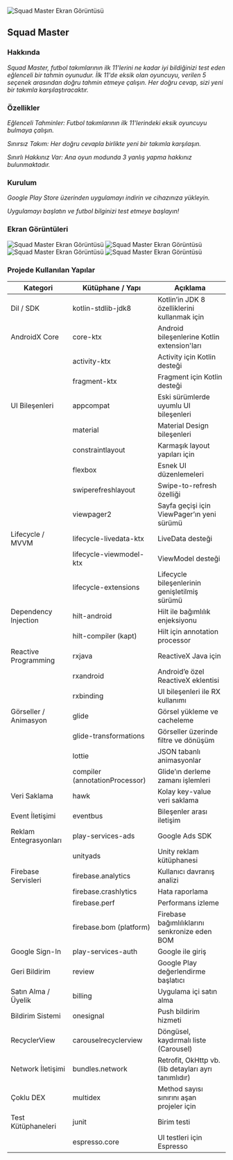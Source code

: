 ![Squad Master Ekran Görüntüsü](https://play-lh.googleusercontent.com/Uymmq2Sq7RMx2udTAWDHgMFVfCv4ys_NYWlS5x5b2fjynBESRE0_mNe5lMKz2UFWn64=w480-h960-rw)

## Squad Master

### Hakkında
*Squad Master, futbol takımlarının ilk 11'lerini ne kadar iyi bildiğinizi test eden eğlenceli bir tahmin oyunudur. İlk 11'de eksik olan oyuncuyu, verilen 5 seçenek arasından doğru tahmin etmeye çalışın. Her doğru cevap, sizi yeni bir takımla karşılaştıracaktır.*

### Özellikler
*Eğlenceli Tahminler: Futbol takımlarının ilk 11'lerindeki eksik oyuncuyu bulmaya çalışın.​*

*Sınırsız Takım: Her doğru cevapla birlikte yeni bir takımla karşılaşın.​*

*Sınırlı Hakkınız Var: Ana oyun modunda 3 yanlış yapma hakkınız bulunmaktadır.*

### Kurulum
*Google Play Store üzerinden uygulamayı indirin ve cihazınıza yükleyin.*

*Uygulamayı başlatın ve futbol bilginizi test etmeye başlayın!*

### Ekran Görüntüleri

![Squad Master Ekran Görüntüsü](https://play-lh.googleusercontent.com/mvuTpk4ZfcnhXuO7m7HAYg4PLqyVKNGZ1HQPTNazEMQQbJ2pJ0Rl1bbGkprcaV86mQ=w1052-h592-rw) ![Squad Master Ekran Görüntüsü](https://play-lh.googleusercontent.com/ZFPdre79JJrN8BLReL_un-rNCzdSe19gD7miibJS2_f6_SfwVc_NDMCQqWAICQx7CmY=w1052-h592-rw) ![Squad Master Ekran Görüntüsü](https://play-lh.googleusercontent.com/OUt0EODf5Yv-HPpN_YWQYST7tu4qjN-jKSqfJjTzOUNFSl1Ep7h5uFfT9P_eYhdg1fE=w1052-h592-rw) ![Squad Master Ekran Görüntüsü](https://play-lh.googleusercontent.com/PWcV3_PPJGVbCdfxk2NJC8E-lp1oTEBBPIIt3Brxo9EUx_BUKyLNFPtwqBB_khStog=w1052-h592-rw)

### Projede Kullanılan Yapılar

| Kategori               | Kütüphane / Yapı                | Açıklama |
|------------------------|---------------------------------|----------|
| Dil / SDK              | kotlin-stdlib-jdk8              | Kotlin’in JDK 8 özelliklerini kullanmak için |
| AndroidX Core          | core-ktx                        | Android bileşenlerine Kotlin extension'ları |
|                        | activity-ktx                    | Activity için Kotlin desteği |
|                        | fragment-ktx                    | Fragment için Kotlin desteği |
| UI Bileşenleri         | appcompat                       | Eski sürümlerde uyumlu UI bileşenleri |
|                        | material                        | Material Design bileşenleri |
|                        | constraintlayout                | Karmaşık layout yapıları için |
|                        | flexbox                         | Esnek UI düzenlemeleri |
|                        | swiperefreshlayout              | Swipe-to-refresh özelliği |
|                        | viewpager2                      | Sayfa geçişi için ViewPager’ın yeni sürümü |
| Lifecycle / MVVM       | lifecycle-livedata-ktx          | LiveData desteği |
|                        | lifecycle-viewmodel-ktx         | ViewModel desteği |
|                        | lifecycle-extensions            | Lifecycle bileşenlerinin genişletilmiş sürümü |
| Dependency Injection   | hilt-android                    | Hilt ile bağımlılık enjeksiyonu |
|                        | hilt-compiler (kapt)            | Hilt için annotation processor |
| Reactive Programming   | rxjava                          | ReactiveX Java için |
|                        | rxandroid                       | Android’e özel ReactiveX eklentisi |
|                        | rxbinding                       | UI bileşenleri ile RX kullanımı |
| Görseller / Animasyon  | glide                           | Görsel yükleme ve cacheleme |
|                        | glide-transformations           | Görseller üzerinde filtre ve dönüşüm |
|                        | lottie                          | JSON tabanlı animasyonlar |
|                        | compiler (annotationProcessor)  | Glide’ın derleme zamanı işlemleri |
| Veri Saklama           | hawk                            | Kolay key-value veri saklama |
| Event İletişimi        | eventbus                        | Bileşenler arası iletişim |
| Reklam Entegrasyonları | play-services-ads               | Google Ads SDK |
|                        | unityads                        | Unity reklam kütüphanesi |
| Firebase Servisleri    | firebase.analytics              | Kullanıcı davranış analizi |
|                        | firebase.crashlytics            | Hata raporlama |
|                        | firebase.perf                   | Performans izleme |
|                        | firebase.bom (platform)         | Firebase bağımlılıklarını senkronize eden BOM |
| Google Sign-In         | play-services-auth              | Google ile giriş |
| Geri Bildirim 				 | review                          | Google Play değerlendirme başlatıcı |
| Satın Alma / Üyelik    | billing                         | Uygulama içi satın alma |
| Bildirim Sistemi       | onesignal                       | Push bildirim hizmeti |
| RecyclerView  				 | carouselrecyclerview      			 | Döngüsel, kaydırmalı liste (Carousel) |
| Network İletişimi      | bundles.network                 | Retrofit, OkHttp vb. (lib detayları ayrı tanımlıdır) |
| Çoklu DEX              | multidex                        | Method sayısı sınırını aşan projeler için |
| Test Kütüphaneleri     | junit                           | Birim testi |
|                        | espresso.core                   | UI testleri için Espresso |
